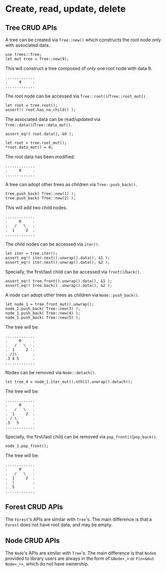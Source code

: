 # Create, read, update, delete

## Tree CRUD APIs

A tree can be created via `Tree::new()` which constructs the root node only with
associated data.

```rust,no_run
use trees::Tree;
let mut tree = Tree::new(9);
```

This will construct a tree composed of only one root node with data 9.

```text
.............
.     9     .
.............
```

The root node can be accessed via `Tree::root()`/`Tree::root_mut()`.

```rust,no_run
let root = tree.root();
assert!( root.has_no_child() );
```

The associated data can be read/updated via `Tree::data()`/`Tree::data_mut()`.

```rust,no_run
assert_eq!( root.data(), &9 );

let root = tree.root_mut();
*root.data_mut() = 0;
```

The root data has been modified:

```text
.............
.     0     .
.............
```

A tree can adopt other trees as children via `Tree::push_back()`.

```rust,no_run
tree.push_back( Tree::new(1) );
tree.push_back( Tree::new(2) );
```

This will add two child nodes.

```text
.............
.     0     .
.   /   \   .
.  1     2  .
.............
```

The child nodes can be accessed via `iter()`.

```rust,no_run
let iter = tree.iter();
assert_eq!( iter.next().unwrap().data(), &1 );
assert_eq!( iter.next().unwrap().data(), &2 );
```

Specially, the first/last child can be accessed via `front()`/`back()`.

```rust,no_run
assert_eq!( tree.front().unwrap().data(), &1 );
assert_eq!( tree.back() .unwrap().data(), &2 );
```

A node can adopt other trees as children via `Node::push_back()`.

```rust,no_run
let node_1 = tree.front_mut().unwrap();
node_1.push_back( Tree::new(3) );
node_1.push_back( Tree::new(4) );
node_1.push_back( Tree::new(5) );
```

The tree will be:

```text
.............
.     0     .
.   /   \   .
.  1     2  .
. /|\       .
.3 4 5      .
.............
```

Nodes can be removed via `Node::detach()`.

```rust,no_run
let tree_4 = node_1.iter_mut().nth(1).unwrap().detach();
```

The tree will be:

```text
.............
.     0     .
.   /   \   .
.  1     2  .
. / \       .
.3   5      .
.............
```

Specially, the first/last child can be removed via `pop_front()`/`pop_back()`.

```rust,no_run
node_1.pop_front();
```

The tree will be:

```text
.............
.     0     .
.   /   \   .
.  1     2  .
.  |        .
.  5        .
.............
```

## Forest CRUD APIs

The `Forest`'s APIs are similar with `Tree`'s. The main difference is that a
`Forest` does not have root data, and may be empty.


## Node CRUD APIs

The `Node`'s APIs are similar with `Tree`'s. The main difference is that `Node`s
provided to library users are always in the form of `&Node<_>` or
`Pin<&mut Node<_>>`, which do not have ownership.
